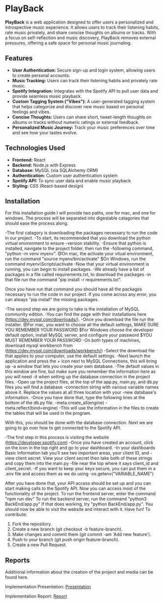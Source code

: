 # PlayBack

**PlayBack** is a web application designed to offer users a personalized and introspective music experience. It allows users to track their listening habits, rate music privately, and share concise thoughts on albums or tracks. With a focus on self-reflection and music discovery, PlayBack removes external pressures, offering a safe space for personal music journaling.

## Features

- **User Authentication:** Secure sign-up and login system, allowing users to create personal accounts.
- **Music Tracking:** Users can track their listening habits and privately rate music.
- **Spotify Integration:** Integrates with the Spotify API to pull user data and provide seamless music playback.
- **Custom Tagging System ("Vibes"):** A user-generated tagging system that helps categorize and discover new music based on personal feelings and vibes.
- **Concise Thoughts:** Users can share short, tweet-length thoughts on albums or tracks without numeric ratings or external feedback.
- **Personalized Music Journey:** Track your music preferences over time and see how your tastes evolve.

## Technologies Used

- **Frontend:** React
- **Backend:** Node.js with Express
- **Database:** MySQL (via SQLAlchemy ORM)
- **Authentication:** Custom user authentication system
- **Spotify API:** To sync user data and enable music playback
- **Styling:** CSS (React-based design)

## Installation

For this installation guide I will provide two paths, one for mac, and one for windows. The process will be separated into digestable catagories that should ease the process along.

-The first catagory is downloading the packages necessary to run the code in our project.
-To start, its recommended that you download the python virtual environment to ensure
-version stability.
-Ensure that python is installed, navigate to the project folder, then run the 
-following command, "python -m venv myenv".
@On mac, the activate your vitual environment, run the command "source myenv/bin/activate"
$On Windows, run the command myenv\Scripts\activate 
-Now that your virtual environment is running, you can begin to install packages.
-We already have a list of packages in a file called requirements.txt, to download the packages
-in that file run the command "pip install -r requirements.txt".

Once you have run that command you should have all the packages necessary to run the code in our project.
If you come across any error, you can always "pip install" the missing packages.


-The second step we are going to take is the installation of MySQL community edition.
-You can find the page with their installations here (https://dev.mysql.com/downloads/).
-Once you download the file run the installer.
@For mac, you want to choose all the default settings, MAKE SURE YOU REMEMBER YOUR PASSWORD
$For Windows choose the developer default option, install MySQL server, and configure your password
$YOU MUST REMEMBER YOUR PASSWORD
-On both types of machines, download mysql workbench from (https://dev.mysql.com/downloads/workbench/)
-Select the download file that applies to your computer, use the default settings. 
-Next launch the application and press the + icon next to MySQL Connections, this will bring up 
-a window that lets you create your own database.
-The default values in this window are fine, but make sure you remember the information here as you will need
-it when setting up the database connection in the project files.
-Open up the project files, at the top of the app.py, main.py, and db.py files you will find a database 
-connection string with various variable names above it. Replace the values at all three location with your
-new database's information.
-Once you have done that, type the following lines at the bottom of the db.py file.
-meta.create_all(engine)
-meta.reflect(bind=engine)
-This will use the information in the files to create the tables that will be used in the program.

With this, you should be done with the database connection.
Next we are going to go over how to get connected to the Spotify API.

-The first step in this process is visiting the website (https://developer.spotify.com)
-Once you have created an account, click on the icon in the top right and go to your dashboard.
-In your dashboards Basic Information tab you'll see two important areas, your client ID, and 
-view client secret. View your client secret then take both of these strings and copy them into the main.py -file near the top where it says client_id and client_secret.
-If you want to keep your keys secure, you can put them in a .env file and access them as we do using 
-os.getenv("VARIABLE_NAME")

After you have done that, your API access should be set up and you can start making calls to the Spotify API.
Now you can access most of the functionality of the project.
To run the frontend server, enter the command "npm run dev"
To run the backend server, run the command "python3 BackEnd/app.py"
If that does working, try "python BackEnd/app.py".
You should now be able to visit the website and interact with it.
Have fun!
To contribute:
1. Fork the repository.
2. Create a new branch (git checkout -b feature-branch).
3. Make changes and commit them (git commit -am 'Add new feature').
4. Push to your branch (git push origin feature-branch).
5. Create a new Pull Request.

## Reports
Additional information about the creation of the project and media can be found here.

Implementation Presentation: [Presentation](https://github.com/mrpanzerr/music-website-group-project/blob/main/docs/Implementation%20Presentation.pdf)

Implementation Report: [Report](https://github.com/mrpanzerr/music-website-group-project/blob/main/docs/PlayBack%20%E2%80%93%20Software%20Implementation%20%26%20Testing%20Report.pdf)

